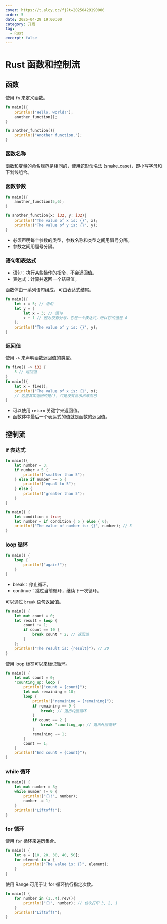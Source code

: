 ```yaml
---
cover: https://t.alcy.cc/fj?t=20250429190000
order: 5
date: 2025-04-29 19:00:00
category: 开发
tag:
  - Rust
excerpt: false
---
```


# Rust 函数和控制流

## 函数

使用 `fn` 来定义函数。

```rust
fn main(){
    println!("Hello, world!");
    another_function();
}

fn another_function(){
    println!("Another function.");
}
```

### 函数名称

函数和变量的命名规范是相同的，使用蛇形命名法 (snake_case)，即小写字母和下划线组合。

### 函数参数

```rust
fn main(){
    another_function(5,6);
}

fn another_function(x: i32, y: i32){
    println!("The value of x is: {}", x);
    println!("The value of y is: {}", y);
}
```

- 必须声明每个参数的类型，参数名称和类型之间用冒号分隔。
- 参数之间用逗号分隔。

### 语句和表达式

- 语句：执行某些操作的指令，不会返回值。
- 表达式：计算并返回一个结果值。

函数体由一系列语句组成，可由表达式结尾。

```rust
fn main(){
    let x = 5; // 语句
    let y = {
        let x = 3; // 语句
        x + 1 // 因为没有分号，它是一个表达式，所以它的值是 4
    };
    println!("The value of y is: {}", y);
}
```

### 返回值

使用 `->` 来声明函数返回值的类型。

```rust
fn five() -> i32 {
    5 // 返回值
}
fn main(){
    let x = five(); 
    println!("The value of x is: {}", x);
    // 这里其实返回的是()，只是没有显示出来而已
}
```

- 可以使用 `return` 关键字来返回值。
- 函数体中最后一个表达式的值就是函数的返回值。

## 控制流

### if 表达式

```rust
fn main(){
    let number = 3;
    if number < 5 {
        println!("smaller than 5");
    } else if number == 5 {
        println!("equal to 5");
    } else {
        println!("greater than 5");
    }
}
```

```rust
fn main() {
    let condition = true;
    let number = if condition { 5 } else { 6};
    println!("The value of number is: {}", number); // 5
}
```

### loop 循环

```rust
fn main() {
    loop {
        println!("again!");
    }
}
```

- break：停止循环。
- continue：跳过当前循环，继续下一次循环。

可以通过 `break` 语句返回值。

```rust
fn main() {
    let mut count = 0;
    let result = loop {
        count += 1;
        if count == 10 {
            break count * 2; // 返回值
        }
    };
    println!("The result is: {result}"); // 20
}
```

使用 loop 标签可以来标识循环。

```rust
fn main() {
    let mut count = 0;
    'counting_up: loop {
        println!("count = {count}");
        let mut remaining = 10;
        loop {
            println!("remaining = {remaining}");
            if remaining == 9 {
                break; // 退出内层循环
            }
            if count == 2 {
                break 'counting_up; // 退出外层循环
            }
            remaining -= 1;
        }
        count += 1;
    }
    println!("End count = {count}");
}
```

### while 循环

```rust
fn main() {
    let mut number = 3;
    while number != 0 {
        println!("{}!", number);
        number -= 1;
    }
    println!("Liftoff!");
}
```

### for 循环

使用 `for` 循环来遍历集合。

```rust
fn main() {
    let a = [10, 20, 30, 40, 50];
    for element in a {
        println!("The value is: {}", element);
    }
}
```

使用 Range 可用于让 for 循环执行指定次数。

```rust
fn main() {
    for number in (1..4).rev(){
        println!("{}", number); // 依次打印 3, 2, 1
    }
    println!("Liftoff!");
}
```